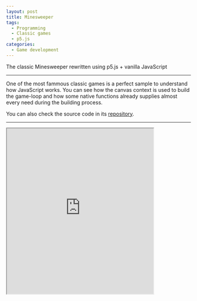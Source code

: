 ```yaml
---
layout: post
title: Minesweeper
tags:
  - Programming
  - Classic games
  - p5.js
categories:
  - Game development
---
```


The classic Minesweeper rewritten using p5.js + vanilla JavaScript

---

One of the most fammous classic games is a perfect sample to understand how JavaScript works.
You can see how the canvas context is used to build the game-loop and how some native functions already supplies almost every need during the building process.

You can also check the source code in its [repository](https://github.com/eduardomessias/minesweeper).

---

<iframe src="https://editor.p5js.org/eduardo.messias/embed/agx68bjfo" width="400" height="450" scrolling="no" align="center"></iframe>


